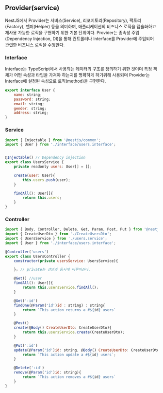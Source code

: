 ## Provider(service)
NestJS에서 Provider는 서비스(Service), 리포지토리(Repository), 팩토리(Factory), 헬퍼(Helper) 등을 의미하며, 애플리케이션의 비즈니스 로직을 캡슐화하고 재사용 가능한 로직을 구현하기 위한 기본 단위이다. Provider는 종속성 주입(Dependency Injection, DI)을 통해 컨트롤러나 Interface를 Provider에 주입되어 관련한 비즈니스 로직을 수행한다.

### Interface
Interface는 TypeScript에서 사용되는 데이터의 구조를 정의하기 위한 것이며 특정 객체가 어떤 속성과
타입을 가져야 하는지를 명확하게 하기위해 사용되며 Provider는 Interface에 설정된 속성으로 로직(method)을
구현한다.

```javascript
export interface User {
    name: string;
    password: string;
    email: string;
    gender: string;
    address: string;
}
```

### Service

```javascript
import { Injectable } from '@nestjs/common';
import { User } from './interface/users.interface';


@Injectable() // Dependency injection
export class UsersService {
    private readonly users: User[] = [];

    create(user: User){
        this.users.push(user);
    }

    findAll(): User[]{
        return this.users;
    }
}
```

### Controller

```javascript
import { Body, Controller, Delete, Get, Param, Post, Put } from '@nestjs/common';
import { CreateUserDto } from './CreateUsersDto';
import { UsersService } from './users.service';
import { User } from './interface/users.interface';

@Controller('users')
export class UsersController {
    constructor(private usersService: UsersService){

    }; // private는 선언과 동시에 이루어진다.

    @Get() //user
    findAll(): User[]{
        return this.usersService.findAll();
    }

    @Get(':id')
    findOne(@Param('id')id : string) : string{
        return `This action returns a #${id} users`
    }

    @Post()
    create(@Body() CreateUserDto: CreateUserDto){
        return this.usersService.create(CreateUserDto);
    }

    @Put(':id')
    update(@Param('id')id: string, @Body() CreateUserDto: CreateUserDto){
        return `This action update a #${id} users`;
    }

    @Delete(':id')
    remove(@Param('id')id: string){
        return `This action removes a #${id} users`
    }
}
```